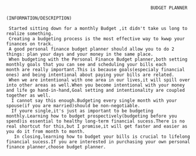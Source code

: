                                                            BUDGET PLANNER
                                                      (INFORMATION/DESCRIPTION)
     
     Started sitting down for a monthly Budget ,it didn't take us long to realize something.
     Creating a budgeting process is the most effective way to kwwp your finances on track.
     A good personal finance budget planner should allow you to do 2 things: plan your days and your money in the same place.
     When budgeting with the Personal Finance Budget planner,both setting monthly goals that you can see and scheduling your bills each     month are really important.This is because goals(especialy financial ones) and being intentional about paying your bills are related.
     When we are intentional with one area in our lives,it will spill over into other areas as well.When you become intentional with your money and life go hand-in-hand,Goal setting and intentionality are coupled together as well.
      I cannot say this enough.Budgeting every single month with your spouse(if you are married)should be non-negotiable.
      If youre single,it's just as important to be budgeting monthly.Learning how to budget prospectively(budgeting before you spend)is essential to healthy long-term financial sucess.There is no real shortcut for this,but I promise,it will get faster and easier as you do it from month to month.
       In closing,learning how to budget your bills is crucial to lifelong financial sucess.If you are interested in purchasing your own personal finance planner,choose budget planner.

